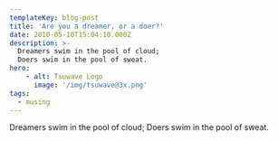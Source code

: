 ```yaml
---
templateKey: blog-post
title: 'Are you a dreamer, or a doer?'
date: 2010-05-10T15:04:10.000Z
description: >-
  Dreamers swim in the pool of cloud;
  Doers swim in the pool of sweat.
hero:
    - alt: Tsuwave Logo
      image: '/img/tsuwave@3x.png' 
tags:
  - musing
---
```

Dreamers swim in the pool of cloud;
Doers swim in the pool of sweat.